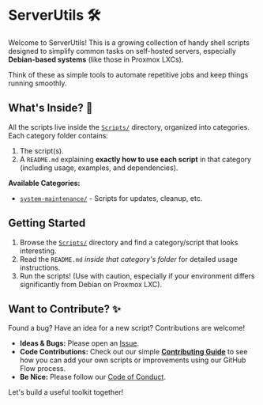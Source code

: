 # ServerUtils 🛠️

Welcome to ServerUtils! This is a growing collection of handy shell scripts designed to simplify common tasks on self-hosted servers, especially **Debian-based systems** (like those in Proxmox LXCs).

Think of these as simple tools to automate repetitive jobs and keep things running smoothly.

## What's Inside? 📂

All the scripts live inside the [`Scripts/`](./Scripts/) directory, organized into categories. Each category folder contains:

1.  The script(s).
2.  A `README.md` explaining **exactly how to use each script** in that category (including usage, examples, and dependencies).

**Available Categories:**

* [`system-maintenance/`](./Scripts/system-maintenance/) - Scripts for updates, cleanup, etc.


## Getting Started

1.  Browse the [`Scripts/`](./Scripts/) directory and find a category/script that looks interesting.
2.  Read the `README.md` *inside that category's folder* for detailed usage instructions.
3.  Run the scripts! (Use with caution, especially if your environment differs significantly from Debian on Proxmox LXC).

## Want to Contribute? ✨

Found a bug? Have an idea for a new script? Contributions are welcome!

* **Ideas & Bugs:** Please open an [Issue](https://github.com/ShinniUwU/ServerUtils/issues).
* **Code Contributions:** Check out our simple **[Contributing Guide](CONTRIBUTING.md)** to see how you can add your own scripts or improvements using our GitHub Flow process.
* **Be Nice:** Please follow our [Code of Conduct](CODE_OF_CONDUCT.md).

Let's build a useful toolkit together!

